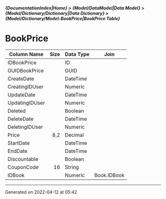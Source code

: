 ##### {DocumentationIndex|Home} > {Model/DataModel|Data Model} > {Model/Dictionary/Dictionary|Data Dictionary} > {Model/Dictionary/Model-BookPrice|BookPrice Table}

BookPrice
===

Column Name | Size | Data Type | Join 
----------- | ---: | --------- | ---- 
IDBookPrice |  | ID |  
GUIDBookPrice |  | GUID |  
CreateDate |  | DateTime |  
CreatingIDUser |  | Numeric |  
UpdateDate |  | DateTime |  
UpdatingIDUser |  | Numeric |  
Deleted |  | Boolean |  
DeleteDate |  | DateTime |  
DeletingIDUser |  | Numeric |  
Price | 8,2 | Decimal |  
StartDate |  | DateTime |  
EndDate |  | DateTime |  
Discountable |  | Boolean |  
CouponCode | 16 | String |  
IDBook |  | Numeric | Book.IDBook 
- - -

Generated on 2022-04-12 at 05:42
